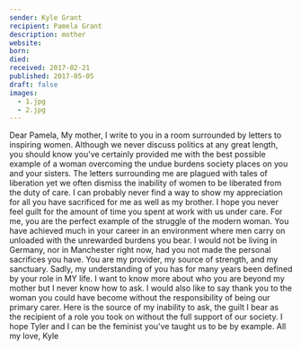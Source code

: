 ```yaml
---
sender: Kyle Grant
recipient: Pamela Grant
description: mother
website:
born:
died:
received: 2017-02-21
published: 2017-05-05
draft: false
images:
  - 1.jpg
  - 2.jpg
---
```

Dear Pamela,
My mother, I write to you in a room surrounded by letters to inspiring women. Although we never discuss politics at any great length, you should know you've certainly provided me with the best possible example of a woman overcoming the undue burdens society places on you and your sisters.
The letters surrounding me are plagued with tales of liberation yet we often dismiss the inability of women to be liberated from the duty of care.
I can probably never find a way to show my appreciation for all you have sacrificed for me as well as my brother. I hope you never feel guilt for the amount of time you spent at work with us under care. For  me, you are the perfect example of the struggle of the modern woman. You have achieved much in your career in an environment where men carry on unloaded with the unrewarded burdens you bear.
I would not be living in Germany, nor in Manchester right now, had you not made the personal sacrifices you have.
You are my provider, my source of strength, and my sanctuary. Sadly, my understanding of you has for many years been defined by your role in MY life. I want to know more about who you are beyond my mother but I never know how to ask. I would also like to say thank you to the woman you could have become without the responsibility of being our primary carer.
Here is the source of my inability to ask, the guilt I bear as the recipient of a role you took on without the full support of our society.
I hope Tyler and I can be the feminist you've taught us to be by example.
All my love,
Kyle